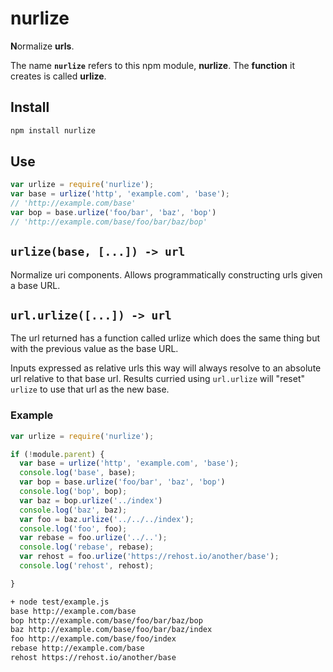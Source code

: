 
# nurlize

**N**ormalize **urls**.

The name **`nurlize`** refers to this npm module, **nurlize**.
The **function** it creates is called **urlize**.

## Install
```bash
npm install nurlize
```
## Use
```javascript
var urlize = require('nurlize');
var base = urlize('http', 'example.com', 'base');
// 'http://example.com/base'
var bop = base.urlize('foo/bar', 'baz', 'bop')
// 'http://example.com/base/foo/bar/baz/bop'
```

## `urlize(base, [...]) -> url`

Normalize uri components.  Allows programmatically constructing urls given a
base URL.

## `url.urlize([...]) -> url`
The url returned has a function called urlize which does the same thing but
with the previous value as the base URL.

Inputs expressed as relative urls this way will always resolve to an absolute
url relative to that base url.  Results curried using `url.urlize` will
"reset" `urlize` to use that url as the new base.

### Example
```javascript
var urlize = require('nurlize');

if (!module.parent) {
  var base = urlize('http', 'example.com', 'base');
  console.log('base', base);
  var bop = base.urlize('foo/bar', 'baz', 'bop')
  console.log('bop', bop);
  var baz = bop.urlize('../index')
  console.log('baz', baz);
  var foo = baz.urlize('../../../index');
  console.log('foo', foo);
  var rebase = foo.urlize('../..');
  console.log('rebase', rebase);
  var rehost = foo.urlize('https://rehost.io/another/base');
  console.log('rehost', rehost);

}

```

```bash
+ node test/example.js
base http://example.com/base
bop http://example.com/base/foo/bar/baz/bop
baz http://example.com/base/foo/bar/baz/index
foo http://example.com/base/foo/index
rebase http://example.com/base
rehost https://rehost.io/another/base
```
